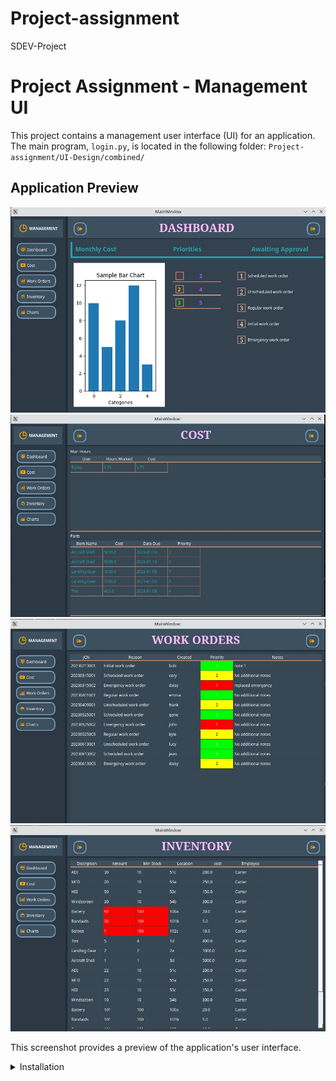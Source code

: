# Project-assignment
SDEV-Project
# Project Assignment - Management UI

This project contains a management user interface (UI) for an application. The main program, `login.py`, is located in the following folder:
`Project-assignment/UI-Design/combined/`

   

## Application Preview

![Application Preview](images/application-dashboard.jpg)
![Application Preview](images/application-cost.jpg)
![Application Preview](images/application-workOrders.jpg)
![Application Preview](images/application-inventory.jpg)

This screenshot provides a preview of the application's user interface.



<details>
<summary>Installation</summary>

To run the application, you'll need to ensure you have the required dependencies and Python packages installed. Below are instructions for installing Python 3.9 and the necessary packages on Ubuntu 22.04:

<details>
<summary>Step 1: Update System Packages</summary>

```bash
sudo apt update
sudo apt upgrade
```
</details>

<details>
<summary>Step 2: Install Prerequisites</summary>

```bash
sudo apt install build-essential zlib1g-dev libncurses5-dev libgdbm-dev libnss3-dev libssl-dev libreadline-dev libffi-dev libsqlite3-dev wget libbz2-dev
```
</details>

<details>
<summary>Step 3: Download Python 3.9</summary>

```bash
wget https://www.python.org/ftp/python/3.9.7/Python-3.9.7.tgz
```
</details>

<details>
<summary>Step 4: Extract and Change Directory</summary>

```bash
tar -xf Python-3.9.7.tgz
cd Python-3.9.7
```
</details>

<details>
<summary>Step 5: Configure, Compile, and Install Python 3.9</summary>

```bash
./configure --enable-optimizations
make -j 4
sudo make altinstall
```
</details>

<details>
<summary>Step 6: Verify Installation</summary>

```bash
python3.9 --version
```
</details>

<details>
<summary>Step 7: Install Required Python Packages</summary>

```bash
pip install bcrypt==4.0.1
pip install QtAwesome==1.2.3
pip install mysql-connector-python==8.0.33
pip install cryptography==41.0.1
pip install PyQt6==6.5.1
pip install PyQt6-Charts==6.5.0
pip install PyQt6-Charts-Qt6==6.5.1
pip install PyQt6-Qt6==6.5.1
pip install PyQt6-sip==13.4.0
```
</details>

</details>
